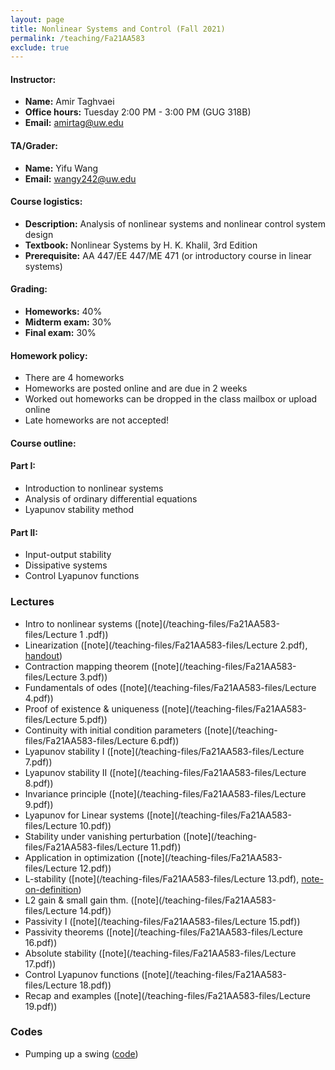```yaml
---
layout: page
title: Nonlinear Systems and Control (Fall 2021)
permalink: /teaching/Fa21AA583
exclude: true
---
```

#### Instructor:
- **Name:** Amir Taghvaei
- **Office hours:** Tuesday 2:00 PM - 3:00 PM (GUG 318B)
- **Email:** amirtag@uw.edu

#### TA/Grader:
- **Name:** Yifu Wang
- **Email:** wangy242@uw.edu

#### Course logistics:
- **Description:** Analysis of nonlinear systems and nonlinear control system design
- **Textbook:** Nonlinear Systems by H. K. Khalil, 3rd Edition 
- **Prerequisite:** AA 447/EE 447/ME 471 (or introductory course in linear systems)

#### Grading: 
- **Homeworks:** 40% 
- **Midterm exam:** 30%
- **Final exam:** 30%

#### Homework policy:
- There are 4 homeworks 
- Homeworks are posted online and are due in 2 weeks 
- Worked out homeworks can be dropped in the class mailbox or upload online
- Late homeworks are not accepted!  

#### Course outline:

#### Part I: 
- Introduction to nonlinear systems 
- Analysis of ordinary differential equations  
- Lyapunov stability method 

#### Part II: 
- Input-output stability 
- Dissipative systems 
- Control Lyapunov functions 

### Lectures 
- Intro to nonlinear systems ([note](/teaching-files/Fa21AA583-files/Lecture 1 .pdf))
- Linearization ([note](/teaching-files/Fa21AA583-files/Lecture 2.pdf), [handout](/teaching-files/Fa21AA583-files/lecture-2-handout.pdf))
- Contraction mapping theorem ([note](/teaching-files/Fa21AA583-files/Lecture 3.pdf))
- Fundamentals of odes ([note](/teaching-files/Fa21AA583-files/Lecture 4.pdf))
- Proof of existence & uniqueness ([note](/teaching-files/Fa21AA583-files/Lecture 5.pdf))
- Continuity with initial condition parameters ([note](/teaching-files/Fa21AA583-files/Lecture 6.pdf))
- Lyapunov stability I ([note](/teaching-files/Fa21AA583-files/Lecture 7.pdf))
- Lyapunov stability II ([note](/teaching-files/Fa21AA583-files/Lecture 8.pdf))
- Invariance principle ([note](/teaching-files/Fa21AA583-files/Lecture 9.pdf))
- Lyapunov for Linear systems ([note](/teaching-files/Fa21AA583-files/Lecture 10.pdf))
- Stability under vanishing perturbation ([note](/teaching-files/Fa21AA583-files/Lecture 11.pdf))
- Application in optimization ([note](/teaching-files/Fa21AA583-files/Lecture 12.pdf))
- L-stability ([note](/teaching-files/Fa21AA583-files/Lecture 13.pdf), [note-on-definition](/teaching-files/Fa21AA583-files/L-stability.pdf))
- L2 gain & small gain thm. ([note](/teaching-files/Fa21AA583-files/Lecture 14.pdf))
- Passivity I ([note](/teaching-files/Fa21AA583-files/Lecture 15.pdf))
- Passivity theorems ([note](/teaching-files/Fa21AA583-files/Lecture 16.pdf)) 
- Absolute stability ([note](/teaching-files/Fa21AA583-files/Lecture 17.pdf))
- Control Lyapunov functions ([note](/teaching-files/Fa21AA583-files/Lecture 18.pdf))
- Recap and examples ([note](/teaching-files/Fa21AA583-files/Lecture 19.pdf))

### Codes
- Pumping up a swing ([code](/teaching-files/Fa21AA583-files/pandelum-animation.py))